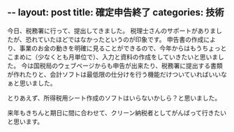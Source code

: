 --
layout: post
title: 確定申告終了
categories: 技術
--

今日、税務署に行って、提出してきました。
税理士さんのサポートがありましたが、恐れていたほどではなかったというのが印象です。
申告書の作成により、事業のお金の動きを明確に見ることができるので、今年からはもうちょっとこまめに（少なくとも月単位で）、入力と資料の作成をしていきたいと思いました。
今は国税局のウェブページからも申告が出来たり、税務署に提出する書類が作れたりと、会計ソフトは最低限の仕分けを行う機能だけついていればいいなぁと思いました。

とりあえず、所得税用シート作成のソフトはいらないかしら？と思いました。

来年もきちんと期日に間に合わせて、クリーン納税者としてがんばって行きたいと思います。

